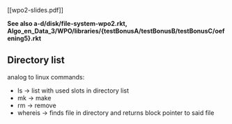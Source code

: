 [[wpo2-slides.pdf]]

**See also a-d/disk/file-system-wpo2.rkt,
Algo_en_Data_3/WPO/libraries/{testBonusA/testBonusB/testBonusC/oefening5}.rkt**


## Directory list
analog to linux commands:
- ls -> list with used slots in directory list
- mk -> make
- rm -> remove
- whereis -> finds file in directory and returns block pointer to said file


